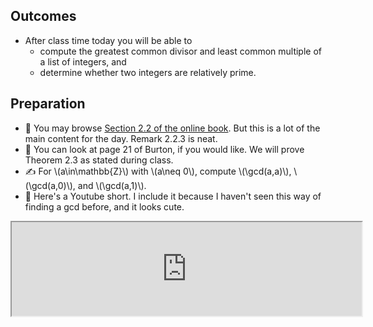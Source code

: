## Outcomes

* After class time today you will be able to
    * compute the greatest common divisor and least common multiple of a list of integers, and 
    * determine whether two integers are relatively prime.

## Preparation

* 💾 You may browse [Section 2.2 of the online book](https://math.gordon.edu/ntic/ntic/section-gcd.html). But this is a lot of the main content for the day. Remark 2.2.3 is neat.
* 📖 You can look at page 21 of Burton, if you would like. We will prove Theorem 2.3 as stated during class.
* ✍️ For \\(a\\in\\mathbb{Z}\\) with \\(a\\neq 0\\), compute \\(\\gcd(a,a)\\), \\(\\gcd(a,0)\\), and \\(\\gcd(a,1)\\).
* 🎥 Here's a Youtube short. I include it because I haven't seen this way of finding a gcd before, and it looks cute.

<iframe title="embedded content" src="https://youtube.com/shorts/-u-Ft6oSjpY?feature=share" width="560" allowfullscreen="allowfullscreen" allow="accelerometer; autoplay; clipboard-write; encrypted-media; gyroscope; picture-in-picture"></iframe>
